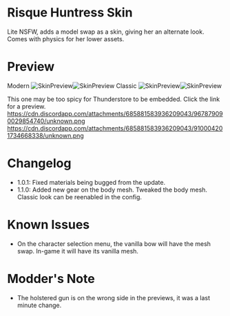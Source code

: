 # Risque Huntress Skin
Lite NSFW, adds a model swap as a skin, giving her an alternate look. Comes with physics for her lower assets.

# Preview
Modern
![SkinPreview](https://cdn.discordapp.com/attachments/685881583936209043/967879545992642641/unknown.png)![SkinPreview](https://cdn.discordapp.com/attachments/685881583936209043/967880655339913317/unknown.png)
Classic
![SkinPreview](https://cdn.discordapp.com/attachments/685881583936209043/910004438587023440/unknown.png)![SkinPreview](https://cdn.discordapp.com/attachments/685881583936209043/910004541922095134/unknown.png)
 
 This one may be too spicy for Thunderstore to be embedded. Click the link for a preview.
 https://cdn.discordapp.com/attachments/685881583936209043/967879090029854740/unknown.png
 https://cdn.discordapp.com/attachments/685881583936209043/910004201734668338/unknown.png
 
# Changelog
- 1.0.1: Fixed materials being bugged from the update. 
- 1.1.0: Added new gear on the body mesh. Tweaked the body mesh. Classic look can be reenabled in the config.

# Known Issues
- On the character selection menu, the vanilla bow will have the mesh swap. In-game it will have its vanilla mesh.

# Modder's Note
- The holstered gun is on the wrong side in the previews, it was a last minute change.